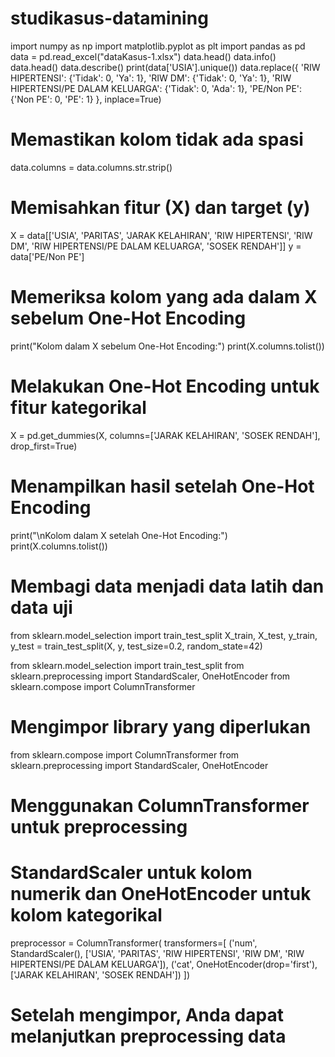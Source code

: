 # studikasus-datamining
import numpy as np
import matplotlib.pyplot as plt
import pandas as pd
data = pd.read_excel("dataKasus-1.xlsx")
data.head()
data.info()
data.head()
data.describe()
print(data['USIA'].unique())
data.replace({
    'RIW HIPERTENSI': {'Tidak': 0, 'Ya': 1},
    'RIW DM': {'Tidak': 0, 'Ya': 1},
    'RIW HIPERTENSI/PE DALAM KELUARGA': {'Tidak': 0, 'Ada': 1},
    'PE/Non PE': {'Non PE': 0, 'PE': 1}
}, inplace=True)
# Memastikan kolom tidak ada spasi
data.columns = data.columns.str.strip()

# Memisahkan fitur (X) dan target (y)
X = data[['USIA', 'PARITAS', 'JARAK KELAHIRAN', 'RIW HIPERTENSI', 
           'RIW DM', 'RIW HIPERTENSI/PE DALAM KELUARGA', 'SOSEK RENDAH']]
y = data['PE/Non PE']

# Memeriksa kolom yang ada dalam X sebelum One-Hot Encoding
print("Kolom dalam X sebelum One-Hot Encoding:")
print(X.columns.tolist())

# Melakukan One-Hot Encoding untuk fitur kategorikal
X = pd.get_dummies(X, columns=['JARAK KELAHIRAN', 'SOSEK RENDAH'], drop_first=True)

# Menampilkan hasil setelah One-Hot Encoding
print("\nKolom dalam X setelah One-Hot Encoding:")
print(X.columns.tolist())
# Membagi data menjadi data latih dan data uji
from sklearn.model_selection import train_test_split
X_train, X_test, y_train, y_test = train_test_split(X, y, test_size=0.2, random_state=42)

from sklearn.model_selection import train_test_split
from sklearn.preprocessing import StandardScaler, OneHotEncoder
from sklearn.compose import ColumnTransformer

# Mengimpor library yang diperlukan
from sklearn.compose import ColumnTransformer
from sklearn.preprocessing import StandardScaler, OneHotEncoder

# Menggunakan ColumnTransformer untuk preprocessing
# StandardScaler untuk kolom numerik dan OneHotEncoder untuk kolom kategorikal
preprocessor = ColumnTransformer(
    transformers=[
        ('num', StandardScaler(), ['USIA', 'PARITAS', 'RIW HIPERTENSI', 
                                    'RIW DM', 'RIW HIPERTENSI/PE DALAM KELUARGA']),
        ('cat', OneHotEncoder(drop='first'), ['JARAK KELAHIRAN', 'SOSEK RENDAH'])
    ])

# Setelah mengimpor, Anda dapat melanjutkan preprocessing data

